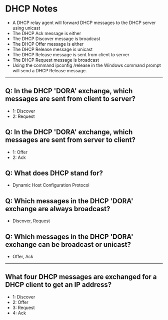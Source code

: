 # DHCP Notes

- A DHCP relay agent will forward DHCP messages to the DHCP server using unicast
- The DHCP Ack message is either
- The DHCP Discover message is broadcast
- The DHCP Offer message is either
- The DHCP Release message is unicast
- The DHCP Release message is sent from client to server
- The DHCP Request message is broadcast
- Using the command ipconfig /release in the Windows command prompt will send a DHCP Release message.

---

## Q: In the DHCP 'DORA' exchange, which messages are sent from client to server?
- 1: Discover
- 2: Request

## Q: In the DHCP 'DORA' exchange, which messages are sent from server to client?
- 1: Offer
- 2: Ack

## Q: What does DHCP stand for?
- Dynamic Host Configuration Protocol

## Q: Which messages in the DHCP 'DORA' exchange are always broadcast?
- Discover, Request

## Q: Which messages in the DHCP 'DORA' exchange can be broadcast or unicast?
- Offer, Ack

---

## What four DHCP messages are exchanged for a DHCP client to get an IP address?
- 1: Discover
- 2: Offer
- 3: Request
- 4: Ack

